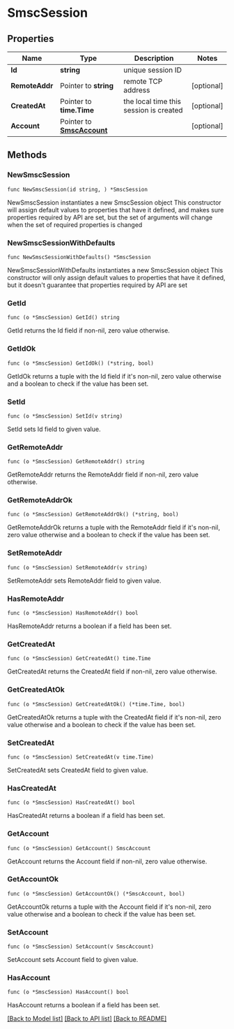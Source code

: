 # SmscSession

## Properties

Name | Type | Description | Notes
------------ | ------------- | ------------- | -------------
**Id** | **string** | unique session ID | 
**RemoteAddr** | Pointer to **string** | remote TCP address | [optional] 
**CreatedAt** | Pointer to **time.Time** | the local time this session is created | [optional] 
**Account** | Pointer to [**SmscAccount**](SmscAccount.md) |  | [optional] 

## Methods

### NewSmscSession

`func NewSmscSession(id string, ) *SmscSession`

NewSmscSession instantiates a new SmscSession object
This constructor will assign default values to properties that have it defined,
and makes sure properties required by API are set, but the set of arguments
will change when the set of required properties is changed

### NewSmscSessionWithDefaults

`func NewSmscSessionWithDefaults() *SmscSession`

NewSmscSessionWithDefaults instantiates a new SmscSession object
This constructor will only assign default values to properties that have it defined,
but it doesn't guarantee that properties required by API are set

### GetId

`func (o *SmscSession) GetId() string`

GetId returns the Id field if non-nil, zero value otherwise.

### GetIdOk

`func (o *SmscSession) GetIdOk() (*string, bool)`

GetIdOk returns a tuple with the Id field if it's non-nil, zero value otherwise
and a boolean to check if the value has been set.

### SetId

`func (o *SmscSession) SetId(v string)`

SetId sets Id field to given value.


### GetRemoteAddr

`func (o *SmscSession) GetRemoteAddr() string`

GetRemoteAddr returns the RemoteAddr field if non-nil, zero value otherwise.

### GetRemoteAddrOk

`func (o *SmscSession) GetRemoteAddrOk() (*string, bool)`

GetRemoteAddrOk returns a tuple with the RemoteAddr field if it's non-nil, zero value otherwise
and a boolean to check if the value has been set.

### SetRemoteAddr

`func (o *SmscSession) SetRemoteAddr(v string)`

SetRemoteAddr sets RemoteAddr field to given value.

### HasRemoteAddr

`func (o *SmscSession) HasRemoteAddr() bool`

HasRemoteAddr returns a boolean if a field has been set.

### GetCreatedAt

`func (o *SmscSession) GetCreatedAt() time.Time`

GetCreatedAt returns the CreatedAt field if non-nil, zero value otherwise.

### GetCreatedAtOk

`func (o *SmscSession) GetCreatedAtOk() (*time.Time, bool)`

GetCreatedAtOk returns a tuple with the CreatedAt field if it's non-nil, zero value otherwise
and a boolean to check if the value has been set.

### SetCreatedAt

`func (o *SmscSession) SetCreatedAt(v time.Time)`

SetCreatedAt sets CreatedAt field to given value.

### HasCreatedAt

`func (o *SmscSession) HasCreatedAt() bool`

HasCreatedAt returns a boolean if a field has been set.

### GetAccount

`func (o *SmscSession) GetAccount() SmscAccount`

GetAccount returns the Account field if non-nil, zero value otherwise.

### GetAccountOk

`func (o *SmscSession) GetAccountOk() (*SmscAccount, bool)`

GetAccountOk returns a tuple with the Account field if it's non-nil, zero value otherwise
and a boolean to check if the value has been set.

### SetAccount

`func (o *SmscSession) SetAccount(v SmscAccount)`

SetAccount sets Account field to given value.

### HasAccount

`func (o *SmscSession) HasAccount() bool`

HasAccount returns a boolean if a field has been set.


[[Back to Model list]](../README.md#documentation-for-models) [[Back to API list]](../README.md#documentation-for-api-endpoints) [[Back to README]](../README.md)


